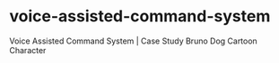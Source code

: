 # voice-assisted-command-system
Voice Assisted Command System | Case Study Bruno Dog Cartoon Character
